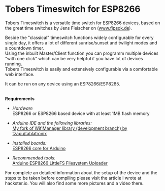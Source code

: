 # Tobers Timeswitch for ESP8266
Tobers Timeswitch is a versatile time switch for ESP8266 devices, based on the great time switches by Jens Fleischer on (www.fipsok.de).

Beside the "classical" timeswitch functions widely configurable for every single day, it offers a lot of different sunrise/sunset and twilight modes and a countdown timer.<br>
Using the inbuilt Master/Client function you can programm multiple devices "with one click" which can be very helpful if you have lot of devices running.<br>
Tobers Timeswitch is easily and extensively configurable via a comfortable web interface.<br>

It can be run on any device using an ESP8266/ESP8285.<br>
<br>

**Requirements**<br>
* *Hardware*<br>
ESP8266 or ESP8266 based device with at least 1MB flash memory <br>

* *Arduino IDE and the following libraries:*<br>
[My fork of WifiManager library (development branch) by tzapu/tablatronix](https://github.com/ElToberino/WiFiManager_for_Multidisplay)<br>

* *Installed boards:*<br>
[ESP8266 core for Arduino](https://github.com/esp8266/Arduino)<br>

* *Recommended tools:*<br>
[Arduino ESP8266 LittleFS Filesystem Uploader](https://github.com/earlephilhower/arduino-esp8266littlefs-plugin)<br>



For complete an detailed information about the setup of the device and the steps to be taken before compiling please visit the article I wrote at hackster.io. You will also find some more pictures and a video there.

